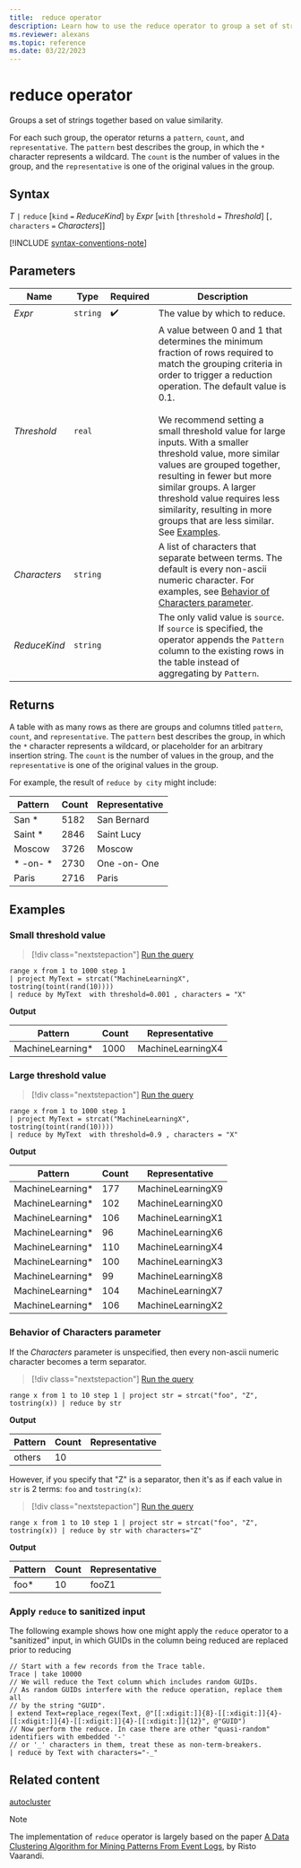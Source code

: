 ```yaml
---
title:  reduce operator
description: Learn how to use the reduce operator to group a set of strings together based on value similarity.
ms.reviewer: alexans
ms.topic: reference
ms.date: 03/22/2023
---
```

# reduce operator

Groups a set of strings together based on value similarity.

For each such group, the operator returns a `pattern`, `count`, and `representative`. The `pattern` best describes the group, in which the `*` character represents a wildcard. The `count` is the number of values in the group, and the `representative` is one of the original values in the group.

## Syntax

*T* `|` `reduce` [`kind` `=` *ReduceKind*] `by` *Expr* [`with` [`threshold` `=` *Threshold*] [`,` `characters` `=` *Characters*]]

[!INCLUDE [syntax-conventions-note](../includes/syntax-conventions-note.md)]

## Parameters

| Name | Type | Required | Description |
|--|--|--|--|
| *Expr* | `string` |  :heavy_check_mark: | The value by which to reduce.|
| *Threshold* | `real` | | A value between 0 and 1 that determines the minimum fraction of rows required to match the grouping criteria in order to trigger a reduction operation. The default value is 0.1.<br/><br/>We recommend setting a small threshold value for large inputs. With a smaller threshold value, more similar values are grouped together, resulting in fewer but more similar groups. A larger threshold value requires less similarity, resulting in more groups that are less similar. See [Examples](#examples).|
| *Characters* | `string` | | A list of characters that separate between terms. The default is every non-ascii numeric character. For examples, see [Behavior of Characters parameter](#behavior-of-characters-parameter).|
| *ReduceKind* | `string` | | The only valid value is `source`. If `source` is specified, the operator appends the `Pattern` column to the existing rows in the table instead of aggregating by `Pattern`.|

## Returns

A table with as many rows as there are groups and columns titled `pattern`, `count`, and `representative`. The `pattern` best describes the group, in which the `*` character represents a wildcard, or placeholder for an arbitrary insertion string. The `count` is the number of values in the group, and the `representative` is one of the original values in the group.

For example, the result of `reduce by city` might include:

|Pattern     |Count |Representative|
|------------|------|--------------|
| San *      | 5182 |San Bernard   |
| Saint *    | 2846 |Saint Lucy    |
| Moscow     | 3726 |Moscow        |
| \* -on- \* | 2730 |One -on- One  |
| Paris      | 2716 |Paris         |

## Examples

### Small threshold value

> [!div class="nextstepaction"]
> <a href="https://dataexplorer.azure.com/clusters/help/databases/Samples?query=H4sIAAAAAAAAAzWNMQ7CMBAEe16xcmWkCNkPyA9IR5H2cI7YCOzochGJxOO5hq1WGu2sUJ0ZOx7S3ojQhhhCwKq8IJ6+WKQ9OSmG48a7ojciidS7gVIula9MUkudR9fZ2KB1r61U9UJ18jGcLSYSnrbEuB9/FT5FMzQLr7m9pj5cQojokDIJJWVZ7c2N7gefKNUWogAAAA==" target="_blank">Run the query</a>

```kusto
range x from 1 to 1000 step 1
| project MyText = strcat("MachineLearningX", tostring(toint(rand(10))))
| reduce by MyText  with threshold=0.001 , characters = "X" 
```

**Output**

|Pattern         |Count|Representative   |
|----------------|-----|-----------------|
|MachineLearning*|1000 |MachineLearningX4|

### Large threshold value

> [!div class="nextstepaction"]
> <a href="https://dataexplorer.azure.com/clusters/help/databases/SampleIoTData?query=H4sIAAAAAAAAAzWNMQ7CMBAEe16xcmWkCNklRX5AOoq0h3PERmBHl0MkEo/nGrZaabSzQnVmbLhLeyFCG2IIAavygnj4YpH24KQY9itvit6IJFLvBkq5VL4wSS11Hl1nY4PWvbZS1QvVycdwtJhIeHonxm3/q/ApmqFZeM3tOfXhdEaHlEkoKctqX250Px4hVlGgAAAA" target="_blank">Run the query</a>

```kusto
range x from 1 to 1000 step 1
| project MyText = strcat("MachineLearningX", tostring(toint(rand(10))))
| reduce by MyText  with threshold=0.9 , characters = "X" 
```

**Output**

|Pattern         |Count|Representative   |
|----------------|-----|-----------------|
|MachineLearning*|177|MachineLearningX9|
|MachineLearning*|102|MachineLearningX0|
|MachineLearning*|106|MachineLearningX1|
|MachineLearning*|96|MachineLearningX6|
|MachineLearning*|110|MachineLearningX4|
|MachineLearning*|100|MachineLearningX3|
|MachineLearning*|99|MachineLearningX8|
|MachineLearning*|104|MachineLearningX7|
|MachineLearning*|106|MachineLearningX2|

### Behavior of Characters parameter

If the *Characters* parameter is unspecified, then every non-ascii numeric character becomes a term separator.

> [!div class="nextstepaction"]
> <a href="https://dataexplorer.azure.com/clusters/help/databases/Samples?query=H4sIAAAAAAAAAxWKQQqAMAwEv7L0VMGDfYAf8VZrKgo2JUao4ONNLwMzjMSyExqy8IUAZYQJt1I1+VCFT0pqQTB3pqjeZWY3wi0GZYtH2X0bBvuFticR1re/P7YelSlbAAAA" target="_blank">Run the query</a>

```kusto
range x from 1 to 10 step 1 | project str = strcat("foo", "Z", tostring(x)) | reduce by str
```

**Output**

|Pattern|Count|Representative|
|--|--|--|
|others|10||

However, if you specify that "Z" is a separator, then it's as if each value in `str` is 2 terms: `foo` and `tostring(x)`:

> [!div class="nextstepaction"]
> <a href="https://dataexplorer.azure.com/clusters/help/databases/Samples?query=H4sIAAAAAAAAAx2LSQqAQAwEv9LMyQEP+gA/4m2McQMnEiMq+Hijl4IuujTlkXFhUFlRwwR1hd148/FgU1mYzIWi+UjJijCIhBKhdZi4nPNYXDH6X7k/iNHdf3HONoGmpImMdW+8eAEwpEQbbwAAAA==" target="_blank">Run the query</a>

```kusto
range x from 1 to 10 step 1 | project str = strcat("foo", "Z", tostring(x)) | reduce by str with characters="Z"
```

**Output**

|Pattern|Count|Representative|
|--|--|--|
|foo*|10|fooZ1|

### Apply `reduce` to sanitized input

The following example shows how one might apply the `reduce` operator to a "sanitized"
input, in which GUIDs in the column being reduced are replaced prior to reducing

```kusto
// Start with a few records from the Trace table.
Trace | take 10000
// We will reduce the Text column which includes random GUIDs.
// As random GUIDs interfere with the reduce operation, replace them all
// by the string "GUID".
| extend Text=replace_regex(Text, @"[[:xdigit:]]{8}-[[:xdigit:]]{4}-[[:xdigit:]]{4}-[[:xdigit:]]{4}-[[:xdigit:]]{12}", @"GUID")
// Now perform the reduce. In case there are other "quasi-random" identifiers with embedded '-'
// or '_' characters in them, treat these as non-term-breakers.
| reduce by Text with characters="-_"
```

## Related content

[autocluster](autocluster-plugin.md)

> [!NOTE]
> The implementation of `reduce` operator is largely based on the paper [A Data Clustering Algorithm for Mining Patterns From Event Logs](https://ristov.github.io/publications/slct-ipom03-web.pdf), by Risto Vaarandi.
